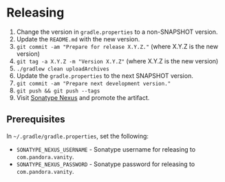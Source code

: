 Releasing
========

1. Change the version in `gradle.properties` to a non-SNAPSHOT version.
2. Update the `README.md` with the new version.
3. `git commit -am "Prepare for release X.Y.Z."` (where X.Y.Z is the new
   version)
4.  `git tag -a X.Y.Z -m "Version X.Y.Z"` (where X.Y.Z is the new
    version)
5.  `./gradlew clean uploadArchives`
6.  Update the `gradle.properties` to the next SNAPSHOT version.
7.  `git commit -am "Prepare next development version."`
8.  `git push && git push --tags`
9.  Visit [Sonatype Nexus](https://oss.sonatype.org/) and promote the
    artifact.


Prerequisites
-------------

In `~/.gradle/gradle.properties`, set the following:

*  `SONATYPE_NEXUS_USERNAME` - Sonatype username for releasing to
   `com.pandora.vanity`.
*  `SONATYPE_NEXUS_PASSWORD` - Sonatype password for releasing to
   `com.pandora.vanity`.
